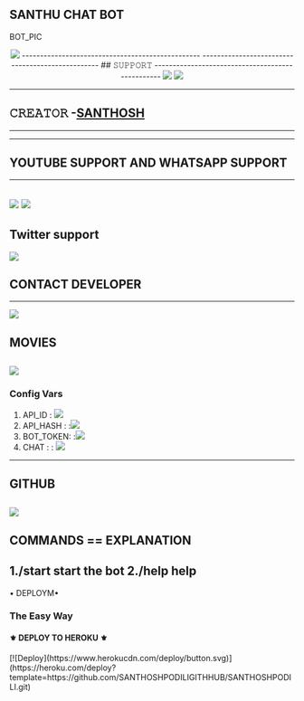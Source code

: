 ## SANTHU CHAT BOT

BOT_PIC 
<p align="center">
  <img src="https://te.legra.ph/file/965b2df3eeaf45cc5a291.jpg"</p>
-------------------------------------------------
-------------------------------------------------
## 𝚂𝚄𝙿𝙿𝙾𝚁𝚃 
-------------------------------------------------                          
<a href="https://t.me/santhuvc"><img src="https://img.shields.io/badge/Join-SUPPORT%20GROUP-green.svg?logo=Telegram"></a> <a href="https://t.me/santhuvc"><img src="https://img.shields.io/badge/Join-SUPPORT%20CHANNEL-blue.svg?logo=Telegram"></a>

-------------------------------------------------

## 𝙲𝚁𝙴𝙰𝚃𝙾𝚁 -[SANTHOSH](https://t.me/santhuvc)
-------------------------------------------------
-------------------------------------------------
## YOUTUBE SUPPORT AND WHATSAPP SUPPORT
-------------------------------------------------
<a href="https://youtube.com/channel/UC7QMr8IDR65vciXrwx4XLiQ"><img src="https://img.shields.io/badge/Click-YOUTUBE%20CHANNEL-red.svg?logo=Youtube"></a> 
<a href="https://chat.whatsapp.com/K6Qj5xICtx87TaTZPo4tgU"><img src="https://img.shields.io/badge/Join-WHATSAPP%20CHANNEL-green.svg?logo=Whatsapp"></a>
------------------------------------------------------------------------------------------------------------------------------------------
## Twitter support

 <a href="https://mobile.twitter.com/SanthoshPodili"><img src="https://img.shields.io/badge/Click-SANTHOSH%20TWITTER-pink.svg?logo=Twitter"></a>

## CONTACT DEVELOPER
------------------------------------------------------------------------------------------------------------------------------------------
<a href="https://t.me/santhumusicbot"><img src="https://img.shields.io/badge/Click-CONTACT%20SUPPORT-yellow.svg?logo=Telegram"></a>
## MOVIES
<a href="https://ww3.7movierulz.pe/"><img src="https://img.shields.io/badge/Click-MOVIES%20WEBSITE-orange.svg?logo=Telivision"></a>
------------------------------------------------------------------------------------------------------------------------------------------
### Config Vars
1. API_ID : <a href="https://my.telegram.org"><img src="https://img.shields.io/badge/Click-API%20ID-bluepink.svg?logo=Myteleorg"></a>
2. API_HASH : :<a href="https://my.telegram.org"><img src="https://img.shields.io/badge/Click-API%20HASH-yellowred.svg?logo=Myteleorg"></a>
3. BOT_TOKEN: :<a href="https://t.me/BotFather"><img src="https://img.shields.io/badge/Click-BOT%20FATHER-yellow.svg?logo=Botfather"></a>
5. CHAT : : <a href="https://t.me/MissRose_bot"><img src="https://img.shields.io/badge/Click-CHAT%20ID-sprinkle.svg?logo=Telegram"></a>
-------------------------------------------------------------------------------------------------------------------------------------------  
## GITHUB
<a href="https://github.com/Santhoshpodilibot/santhosh-podili"><img src="https://img.shields.io/badge/Click-DEV%20GITHUB-orange.svg?logo=Github"></a>
-------------------------------------------------------------------------------------------------------------------------------------------
COMMANDS                                        ==     EXPLANATION
-------------------------------------------------------------------------------------------------------------------------------------------
1./start                                              start the bot
2./help                                                   help
-------------------------------------------------------------------------------------------------------------------------------------------
  <summary> • DEPLOYM• </summary>

### The Easy Way

<h4>⚜️ DEPLOY TO HEROKU ⚜️</h4>
[![Deploy](https://www.herokucdn.com/deploy/button.svg)](https://heroku.com/deploy?template=https://github.com/SANTHOSHPODILIGITHHUB/SANTHOSHPODILI.git)

